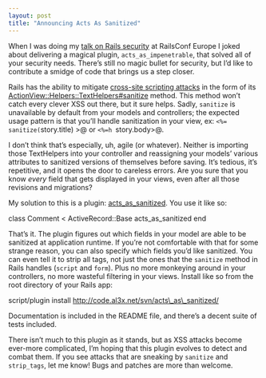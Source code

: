 ```yaml
---
layout: post
title: "Announcing Acts As Sanitized"
---
```





When I was doing my [talk on Rails security](http://static.al3x.net/securing_rails.pdf) at RailsConf Europe I joked about delivering a magical plugin, `acts_as_impenetrable`, that solved all of your security needs. There’s still no magic bullet for security, but I’d like to contribute a smidge of code that brings us a step closer.

Rails has the ability to mitigate [cross-site scripting attacks](http://en.wikipedia.org/wiki/Cross-site_scripting) in the form of its [ActionView::Helpers::TextHelpers\#sanitize](http://api.rubyonrails.org/classes/ActionView/Helpers/TextHelper.html#M000516) method. This method won’t catch every clever XSS out there, but it sure helps. Sadly, `sanitize` is unavailable by default from your models and controllers; the expected usage pattern is that you’ll handle sanitization in your view, ex: `<%= sanitize(`story.title) \>@ or `<%=h `story.body\>@.

I don’t think that’s especially, uh, agile (or whatever). Neither is importing those TextHelpers into your controller and reassigning your models’ various attributes to sanitized versions of themselves before saving. It’s tedious, it’s repetitive, and it opens the door to careless errors. Are you sure that you know *every* field that gets displayed in your views, even after all those revisions and migrations?

My solution to this is a plugin: [acts\_as\_sanitized](http://code.al3x.net/svn/acts_as_sanitized/). You use it like so:

class Comment \< ActiveRecord::Base
 acts\_as\_sanitized
 end

That’s it. The plugin figures out which fields in your model are able to be sanitized at application runtime. If you’re not comfortable with that for some strange reason, you can also specify which fields you’d like sanitized. You can even tell it to strip all tags, not just the ones that the `sanitize` method in Rails handles (`script` and `form`). Plus no more monkeying around in your controllers, no more wasteful filtering in your views.
Install like so from the root directory of your Rails app:

script/plugin install http://code.al3x.net/svn/acts\_as\_sanitized/

Documentation is included in the README file, and there’s a decent suite of tests included.

There isn’t much to this plugin as it stands, but as XSS attacks become ever-more complicated, I’m hoping that this plugin evolves to detect and combat them. If you see attacks that are sneaking by `sanitize` and `strip_tags`, let me know! Bugs and patches are more than welcome.
